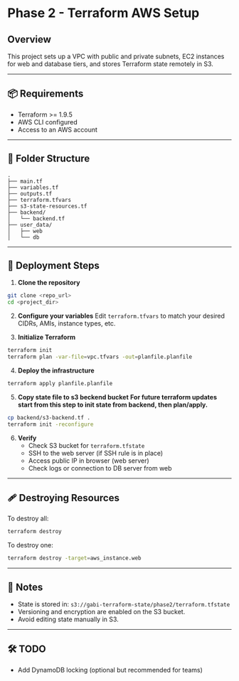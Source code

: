 # Phase 2 - Terraform AWS Setup

## Overview

This project sets up a VPC with public and private subnets, EC2 instances for web and database tiers, and stores Terraform state remotely in S3.

---

## 📦 Requirements

- Terraform >= 1.9.5
- AWS CLI configured
- Access to an AWS account

---

## 📁 Folder Structure

```
.
├── main.tf
├── variables.tf
├── outputs.tf
├── terraform.tfvars
├── s3-state-resources.tf
├── backend/
│   └── backend.tf
├── user_data/
│   ├── web
│   └── db
```

---

## 🚀 Deployment Steps

1. **Clone the repository**

```bash
git clone <repo_url>
cd <project_dir>
```

2. **Configure your variables**
   Edit `terraform.tfvars` to match your desired CIDRs, AMIs, instance types, etc.

3. **Initialize Terraform**

```bash
terraform init
terraform plan -var-file=vpc.tfvars -out=planfile.planfile
```

4. **Deploy the infrastructure**

```bash
terraform apply planfile.planfile
```

5. **Copy state file to s3 beckend bucket**
**For future terraform updates start from this step to init state from backend, then plan/apply.**

```bash
cp backend/s3-backend.tf .
terraform init -reconfigure
```

6. **Verify**
   - Check S3 bucket for `terraform.tfstate`
   - SSH to the web server (if SSH rule is in place)
   - Access public IP in browser (web server)
   - Check logs or connection to DB server from web

---

## 🩹 Destroying Resources

To destroy all:
```bash
terraform destroy
```

To destroy one:
```bash
terraform destroy -target=aws_instance.web
```

---

## 🔐 Notes

- State is stored in: `s3://gabi-terraform-state/phase2/terraform.tfstate`
- Versioning and encryption are enabled on the S3 bucket.
- Avoid editing state manually in S3.

---

## 🛠️ TODO

- Add DynamoDB locking (optional but recommended for teams)
